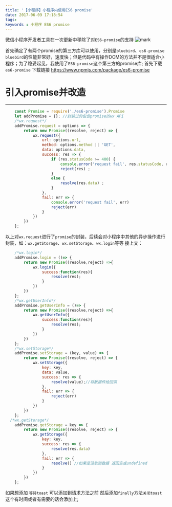```yaml
---
title: '【小程序】小程序内使用ES6 promise'
date: 2017-06-09 17:18:54
tags:
keywords : 小程序 ES6 promise 
---
```

微信小程序开发者工具在一次更新中移除了对`ES6-promise`的支持
![mark](http://oopl89lfl.bkt.clouddn.com/myerlee/20170609/175735706.png?imageslim)
<!--more-->
首先确定了有两个promise的第三方库可以使用，分别是`bluebird`、`es6-promise`
`bluebird`的性能非常好，速度快；但是代码中有操作DOM的方法并不是很适合小程序；为了稳妥起见，我使用了`ES6-promise`这个第三方的promise库;
首先下载 `es6-promise` 下载链接 https://www.npmjs.com/package/es6-promise 

# 引入promise并改造
------------------
```js
    const Promise = require('./es6-promise').Promise
    let addPromise = {}; //封装过的包含promise的wx API
    /*wx.request*/
    addPromise.request = options => {
        return new Promise((resolve, reject) => {
            wx.request({
                url: options.url,
                method: options.method || 'GET',
                data: options.data,
                success: res => {
                    if (res.statusCode >= 400) {
                        console.error('request fail', res.statusCode, res.data)
                        reject(res) ;
                    }
                    else {
                        resolve(res.data) ;
                    }
                },
                fail: err => {
                    console.error('request fail', err)
                    reject(err)
                }
            })
        })
    };
```
以上对`wx.request`进行了`promise`的封装，后续会对小程序中其他的异步操作进行封装，如：`wx.getStorage`、`wx.setStorage`、`wx.login`等等
接上文：
```js
    /*wx.login*/
    addPromise.login = ()=> {
        return new Promise((resolve,reject) =>{
            wx.login({
                success:function(res){
                    resolve(res);
                }
            })
        })
    };
    /*wx.getUserInfo*/
    addPromise.getUserInfo = ()=> {
        return new Promise((resolve,reject) =>{
            wx.getUserInfo({
                success:function(res){
                    resolve(res);
                }
            })
        })
    };
    /*wx.setStorage*/
    addPromise.setStorage = (key, value) => {
        return new Promise((resolve, reject) => {
            wx.setStorage({
                key: key,
                data: value,
                success: res => {
                    resolve(value);//将数据传给回调
                },
                fail: err => {
                    reject(err)
                }
            })
        })
    };
  /*wx.getStorage*/
    addPromise.getStorage = key => {
        return new Promise((resolve, reject) => {
            wx.getStorage({
                key: key,
                success: res => {
                    resolve(res.data)
                },
                fail: err => {
                    resolve() //如果是没取到数据 返回空或undefined
                }
            })
        })
    };
```
如果想添加 `等待toast` 可以添加到请求方法之前 然后添加`finally`方法`关闭toast` 这个有时间或者有需要的话会添加上;
